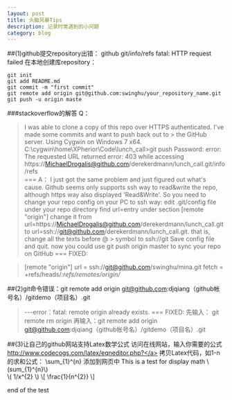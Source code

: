 ```yaml
---
layout: post
title: 头脑风暴Tips
description: 记录时常遇到的小问题
category: blog
---
```

##(1)github提交repository出错： github  git/info/refs  fatal: HTTP request failed
在本地创建库repository：

    git init
    git add README.md
    git commit -m "first commit"
    git remote add origin git@github.com:swinghu/your_repository_name.git  
    git push -u origin maste

###stackoverflow的解答
Q：
>    I was able to clone a copy of this repo over HTTPS authenticated. I've made some commits and want to push back out to >    the GitHub server. Using Cygwin on Windows 7 x64.
>    C:\cygwin\home\XPherior\Code\lunch_call>git push
>    Password:
>    error: The requested URL returned error: 403 while accessing https://MichaelDrogalis@github.com/derekerdmann/lunch_call.git/info/refs   
===
A：
>     I just got the same problem and just figured out what's cause.
>    Github seems only supports ssh way to read&write the repo, although https way also displayed 'Read&Write'.
>    So you need to change your repo config on your PC to ssh way:
    edit .git/config file under your repo directory
    find url=entry under section [remote "origin"]
    change it from url=https://MichaelDrogalis@github.com/derekerdmann/lunch_call.git to url=ssh://git@github.com/derekerdmann/lunch_call.git. that is, change all the texts before @ >    symbol to ssh://git
    Save config file and quit. now you could use git push origin master to sync your repo on GitHub
===
FIXED:
    
>    [remote "origin"]
    url = ssh://git@github.com/swinghu/mina.git
    fetch = +refs/heads/*:refs/remotes/origin/*
>    
##(2)git命令错误：git remote add origin git@github.com:djqiang（github帐号名）/gitdemo（项目名）.git 
>    ---error：fatal: remote origin already exists.
===
FIXED:
>    先输入： git remote rm origin
>    再输入：git remote add origin git@github.com:djqiang（github帐号名）/gitdemo（项目名）.git 
  
##(3)让自己的github网站支持Latex数学公式
访问在线网站，输入你需要的公式<a href="http://www.codecogs.com/latex/eqneditor.php?">http://www.codecogs.com/latex/eqneditor.php?</a>
拷贝Latex代码，如1-n的求和公式：
\sum_{1}^{n}
添加到网页中
This is a test for display math
\\(sum_{1}^{n}\\)  
\\( 1/x^{2} \\)
\\[ \frac{1}{n^{2}} \\]
    
end of the test 
  